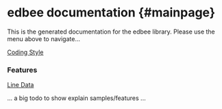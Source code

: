 # edbee documentation {#mainpage}

This is the generated documentation for the edbee library.
Please use the menu above to navigate...

[Coding Style](coding-style.md)

### Features

[Line Data](line_data.md)

... a big todo to show explain samples/features ...
